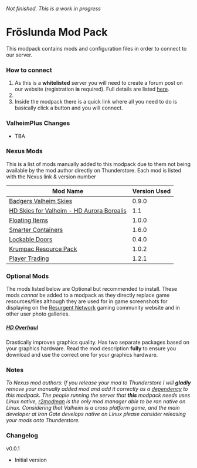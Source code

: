 _Not finished.  This is a work in progress_  
# Fröslunda Mod Pack

This modpack contains mods and configuration files in order to connect to our server.

### How to connect

1. As this is a **whitelisted** server you will need to create a forum post on our website (registration **is** required). Full details are listed [here](https://example.com).
2.
3. Inside the modpack there is a quick link where all you need to do is basically click a button and you will connect.

### ValheimPlus Changes

- TBA

### Nexus Mods

This is a list of mods manually added to this modpack due to them not being available by the mod author directly on Thunderstore. Each mod is listed with the Nexus link & version number

| Mod Name                                                                                 | Version Used |
| ---------------------------------------------------------------------------------------- | ------------ |
| [Badgers Valheim Skies](https://www.nexusmods.com/valheim/mods/1594)                     | 0.9.0        |
| [HD Skies for Valheim - HD Aurora Borealis](https://www.nexusmods.com/valheim/mods/1593) | 1.1          |
| [Floating Items](https://www.nexusmods.com/valheim/mods/241)                             | 1.0.0        |
| [Smarter Containers](https://www.nexusmods.com/valheim/mods/332)                         | 1.6.0        |
| [Lockable Doors](https://www.nexusmods.com/valheim/mods/1346)                            | 0.4.0        |
| [Krumpac Resource Pack](https://www.nexusmods.com/valheim/mods/1286)                     | 1.0.2        |
| [Player Trading](https://www.nexusmods.com/valheim/mods/1232)                            | 1.2.1        |

### Optional Mods

The mods listed below are Optional but recommended to install. These mods _cannot_ be added to a modpack as they directly replace game resources/files although they are used for in game screenshots for displaying on the [Resurgent Network](https://resurgent.network) gaming community website and in other user photo galleries.

##### [HD Overhaul](https://www.nexusmods.com/valheim/mods/1620)

Drastically improves graphics quality. Has two separate packages based on your graphics hardware. Read the mod description **fully** to ensure you download and use the correct one for your graphics hardware.

### Notes

_To Nexus mod authors: If you release your mod to Thunderstore I will **gladly** remove your manually added mod and add it correctly as a [dependency](https://valheim.thunderstore.io/package/create/docs/) to this modpack. The people running the server that **this** modpack needs uses Linux native, [r2modman](https://valheim.thunderstore.io/package/ebkr/r2modman/) is the only mod manager able to be ran native on Linux. Considering that Valheim is a cross platform game, and the main developer at Iron Gate develops native on Linux please consider releasing your mods onto Thunderstore._

### Changelog

v0.0.1

- Initial version
